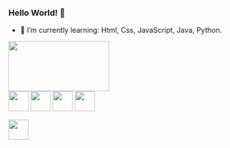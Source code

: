 ### Hello World! 👋

<!--
**NatalieWF/NatalieWF** is a ✨ _special_ ✨ repository because its `README.md` (this file) appears on your GitHub profile.

Here are some ideas to get you started:
-->
- 🌱 I’m currently learning: Html, Css, JavaScript, Java, Python.

<img loading="lazy" src="![gifs-de-programador-29](https://github.com/NatalieWF/NatalieWF/assets/159834311/a2a278b6-03a2-4e3c-a244-c9b1ebb7cadb).gif" width="200" height="100"/>

<div class="icones" text-align="center">
<img loading="lazy" src="https://cdn.jsdelivr.net/gh/devicons/devicon/icons/git/git-original.svg" width="40" height="40"/>
<img loading="lazy" src="https://cdn.jsdelivr.net/gh/devicons/devicon/icons/html5/html5-original.svg" width="40" height="40"/>
<img loading="lazy" src="https://cdn.jsdelivr.net/gh/devicons/devicon/icons/css3/css3-original.svg" width="40" height="40"/>
<img loading="lazy" src="https://cdn.jsdelivr.net/gh/devicons/devicon/icons/javascript/javascript-original.svg" width="40" height="40"/>
</div>


<a href="https://www.linkedin.com/in/[your-linkedin-profile](https://br.linkedin.com/in/natalie-w-0647941b3)/" target="blank"><img loading="lazy" src="https://cdn.jsdelivr.net/gh/devicons/devicon/icons/linkedin/linkedin-plain.svg" width="40" height="40"/></a>



